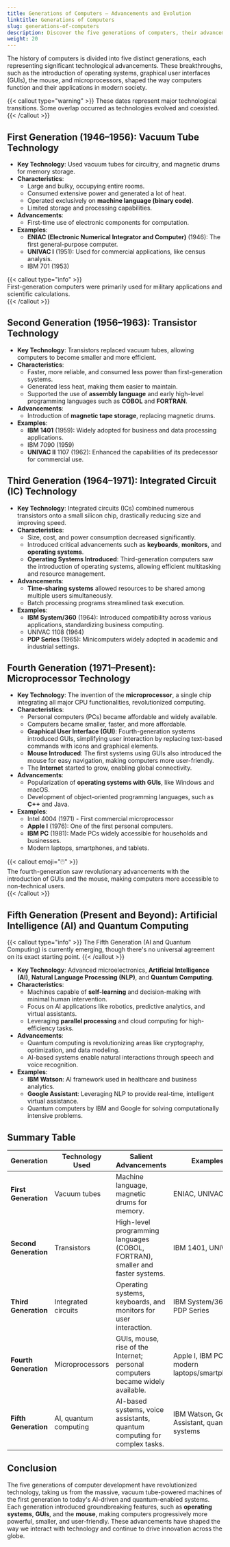 ```yaml
---
title: Generations of Computers – Advancements and Evolution
linktitle: Generations of Computers
slug: generations-of-computers
description: Discover the five generations of computers, their advancements in technology, programming, and functionality, and how they revolutionized computing over time.
weight: 20
---
```


The history of computers is divided into five distinct generations, each representing significant technological advancements. These breakthroughs, such as the introduction of operating systems, graphical user interfaces (GUIs), the mouse, and microprocessors, shaped the way computers function and their applications in modern society.

{{< callout type="warning" >}}
These dates represent major technological transitions. Some overlap occurred as technologies evolved and coexisted.
{{< /callout >}}

## First Generation (1946–1956): Vacuum Tube Technology

- **Key Technology**: Used vacuum tubes for circuitry, and magnetic drums for memory storage.
- **Characteristics**:
  - Large and bulky, occupying entire rooms.
  - Consumed extensive power and generated a lot of heat.
  - Operated exclusively on **machine language (binary code)**.
  - Limited storage and processing capabilities.
- **Advancements**:
  - First-time use of electronic components for computation.
- **Examples**:
  - **ENIAC (Electronic Numerical Integrator and Computer)** (1946): The first general-purpose computer.
  - **UNIVAC I** (1951): Used for commercial applications, like census analysis.
  - IBM 701 (1953)

{{< callout type="info" >}}  
First-generation computers were primarily used for military applications and scientific calculations.  
{{< /callout >}}

## Second Generation (1956–1963): Transistor Technology

- **Key Technology**: Transistors replaced vacuum tubes, allowing computers to become smaller and more efficient.
- **Characteristics**:
  - Faster, more reliable, and consumed less power than first-generation systems.
  - Generated less heat, making them easier to maintain.
  - Supported the use of **assembly language** and early high-level programming languages such as **COBOL** and **FORTRAN**.
- **Advancements**:
  - Introduction of **magnetic tape storage**, replacing magnetic drums.
- **Examples**:
  - **IBM 1401** (1959): Widely adopted for business and data processing applications.
  - IBM 7090 (1959)
  - **UNIVAC II** 1107 (1962): Enhanced the capabilities of its predecessor for commercial use.

## Third Generation (1964–1971): Integrated Circuit (IC) Technology

- **Key Technology**: Integrated circuits (ICs) combined numerous transistors onto a small silicon chip, drastically reducing size and improving speed.
- **Characteristics**:
  - Size, cost, and power consumption decreased significantly.
  - Introduced critical advancements such as **keyboards**, **monitors**, and **operating systems**.
  - **Operating Systems Introduced**: Third-generation computers saw the introduction of operating systems, allowing efficient multitasking and resource management.
- **Advancements**:
  - **Time-sharing systems** allowed resources to be shared among multiple users simultaneously.
  - Batch processing programs streamlined task execution.
- **Examples**:
  - **IBM System/360** (1964): Introduced compatibility across various applications, standardizing business computing.
  - UNIVAC 1108 (1964)
  - **PDP Series** (1965): Minicomputers widely adopted in academic and industrial settings.

## Fourth Generation (1971–Present): Microprocessor Technology

- **Key Technology**: The invention of the **microprocessor**, a single chip integrating all major CPU functionalities, revolutionized computing.
- **Characteristics**:
  - Personal computers (PCs) became affordable and widely available.
  - Computers became smaller, faster, and more affordable.
  - **Graphical User Interface (GUI)**: Fourth-generation systems introduced GUIs, simplifying user interaction by replacing text-based commands with icons and graphical elements.
  - **Mouse Introduced**: The first systems using GUIs also introduced the mouse for easy navigation, making computers more user-friendly.
  - The **Internet** started to grow, enabling global connectivity.
- **Advancements**:
  - Popularization of **operating systems with GUIs**, like Windows and macOS.
  - Development of object-oriented programming languages, such as **C++** and Java.
- **Examples**:
  - Intel 4004 (1971) - First commercial microprocessor
  - **Apple I** (1976): One of the first personal computers.
  - **IBM PC** (1981): Made PCs widely accessible for households and businesses.
  - Modern laptops, smartphones, and tablets.

{{< callout emoji="🖱️" >}}  
The fourth-generation saw revolutionary advancements with the introduction of GUIs and the mouse, making computers more accessible to non-technical users.  
{{< /callout >}}

## Fifth Generation (Present and Beyond): Artificial Intelligence (AI) and Quantum Computing

{{< callout type="info" >}}
The Fifth Generation (AI and Quantum Computing) is currently emerging, though there's no universal agreement on its exact starting point.
{{< /callout >}}

- **Key Technology**: Advanced microelectronics, **Artificial Intelligence (AI)**, **Natural Language Processing (NLP)**, and **Quantum Computing**.
- **Characteristics**:
  - Machines capable of **self-learning** and decision-making with minimal human intervention.
  - Focus on AI applications like robotics, predictive analytics, and virtual assistants.
  - Leveraging **parallel processing** and cloud computing for high-efficiency tasks.
- **Advancements**:
  - Quantum computing is revolutionizing areas like cryptography, optimization, and data modeling.
  - AI-based systems enable natural interactions through speech and voice recognition.
- **Examples**:
  - **IBM Watson**: AI framework used in healthcare and business analytics.
  - **Google Assistant**: Leveraging NLP to provide real-time, intelligent virtual assistance.
  - Quantum computers by IBM and Google for solving computationally intensive problems.

## Summary Table

| **Generation**        | **Technology Used**   | **Salient Advancements**                                                       | **Examples**                                  |
| --------------------- | --------------------- | ------------------------------------------------------------------------------ | --------------------------------------------- |
| **First Generation**  | Vacuum tubes          | Machine language, magnetic drums for memory.                                   | ENIAC, UNIVAC                                 |
| **Second Generation** | Transistors           | High-level programming languages (COBOL, FORTRAN), smaller and faster systems. | IBM 1401, UNIVAC II                           |
| **Third Generation**  | Integrated circuits   | Operating systems, keyboards, and monitors for user interaction.               | IBM System/360, PDP Series                    |
| **Fourth Generation** | Microprocessors       | GUIs, mouse, rise of the Internet; personal computers became widely available. | Apple I, IBM PC, modern laptops/smartphones   |
| **Fifth Generation**  | AI, quantum computing | AI-based systems, voice assistants, quantum computing for complex tasks.       | IBM Watson, Google Assistant, quantum systems |

## Conclusion

The five generations of computer development have revolutionized technology, taking us from the massive, vacuum tube-powered machines of the first generation to today's AI-driven and quantum-enabled systems. Each generation introduced groundbreaking features, such as **operating systems**, **GUIs**, and the **mouse**, making computers progressively more powerful, smaller, and user-friendly. These advancements have shaped the way we interact with technology and continue to drive innovation across the globe.
